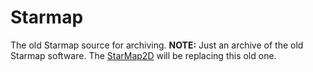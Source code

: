 # Starmap
The old Starmap source for archiving.
**NOTE:** Just an archive of the old Starmap software.
 The [StarMap2D](https://github.com/VPKSoft/StarMap2D) will be replacing this old one.
